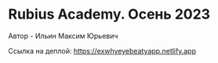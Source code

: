 # Rubius Academy. Осень 2023 #
Автор - Ильин Максим Юрьевич

Ссылка на деплой: https://exwhyeyebeatyapp.netlify.app
